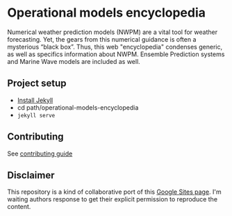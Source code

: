 # Operational models encyclopedia
Numerical weather prediction models  (NWPM) are a vital tool for weather forecasting. Yet, the gears from this numerical guidance is often a mysterious “black box”. Thus, this web "encyclopedia" condenses generic, as well as specifics information about NWPM. Ensemble Prediction systems and Marine Wave models are included as well.

## Project setup

- [Install Jekyll](https://jekyllrb.com/docs/installation/)
- cd path/operational-models-encyclopedia
- ```jekyll serve```

## Contributing

See [contributing guide](https://github.com/ericmiguel/operational-models-encyclopedia/wiki/Contributing-guide)

## Disclaimer

This repository is a kind of collaborative port of this [Google Sites page](https://sites.google.com/ucar.edu/operational-models-encyclo/home). I'm waiting authors response to get their explicit permission to reproduce the content.

